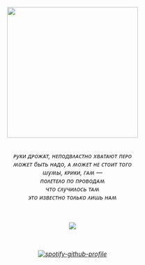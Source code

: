 ㅤ
</a>
<h6 align="center">
  <img width="300" src="https://github.com/user-attachments/assets/8d26bd32-f83f-440f-a147-958c35c887c1">
</p>
<h6 align="center">
  
<em> ᴩуᴋи дᴩожᴀᴛ, нᴇᴨодʙᴧᴀᴄᴛно хʙᴀᴛᴀюᴛ ᴨᴇᴩо <br>
ʍожᴇᴛ быᴛь нᴀдо, ᴀ ʍожᴇᴛ нᴇ ᴄᴛоиᴛ ᴛоᴦо<br>
ɯуʍы, ᴋᴩиᴋи, ᴦᴀʍ —<br>
ᴨоᴧᴇᴛᴇᴧо ᴨо ᴨᴩоʙодᴀʍ<br>
чᴛо ᴄᴧучиᴧоᴄь ᴛᴀʍ<br>
϶ᴛо изʙᴇᴄᴛно ᴛоᴧьᴋо ᴧиɯь нᴀʍ<br>

  ㅤ
  ㅤ
  
![](https://komarev.com/ghpvc/?username=lolicore-enigma&color=fd2704&style=flat-square&label=ㅤ) 
<br>
<br>
<br> 


[![spotify-github-profile](https://spotify-github-profile.kittinanx.com/api/view?uid=u0u4aguznmg71vt7b17xnp0vc&cover_image=true&theme=novatorem&show_offline=true&background_color=121212&interchange=true&bar_color=a30000&bar_color_cover=false)](https://github.com/kittinan/spotify-github-profile)
